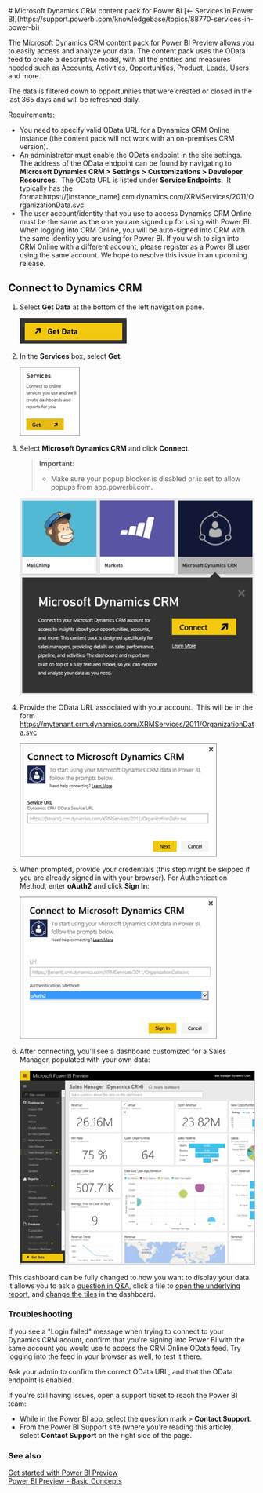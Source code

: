 <properties pageTitle="Microsoft Dynamics CRM content pack for Power BI" description="Microsoft Dynamics CRM content pack for Power BI" services="powerbi" documentationCenter="" authors="v-anpasi" manager="mblythe" editor=""/>
<tags ms.service="powerbi" ms.devlang="NA" ms.topic="article" ms.tgt_pltfrm="NA" ms.workload="powerbi" ms.date="06/25/2015" ms.author="v-anpasi"/>
# Microsoft Dynamics CRM content pack for Power BI
[← Services in Power BI](https://support.powerbi.com/knowledgebase/topics/88770-services-in-power-bi)

The Microsoft Dynamics CRM content pack for Power BI Preview allows you to easily access and analyze your data. The content pack uses the OData feed to create a descriptive model, with all the entities and measures needed such as Accounts, Activities, Opportunities, Product, Leads, Users and more.  

The data is filtered down to opportunities that were created or closed in the last 365 days and will be refreshed daily.

Requirements:
- You need to specify valid OData URL for a Dynamics CRM Online instance (the content pack will not work with an on-premises CRM version).
-   An administrator must enable the OData endpoint in the site settings. The address of the OData endpoint can be found by navigating to **Microsoft Dynamics CRM \> Settings \> Customizations \> Developer Resources**.  The OData URL is listed under **Service Endpoints**.  It typically has the format:https://[instance\_name].crm.dynamics.com/XRMServices/2011/OrganizationData.svc
-   The user account/identity that you use to access Dynamics CRM Online must be the same as the one you are signed up for using with Power BI. When logging into CRM Online, you will be auto-signed into CRM with the same identity you are using for Power BI. If you wish to sign into CRM Online with a different account, please register as a Power BI user using the same account. We hope to resolve this issue in an upcoming release. 

## Connect to Dynamics CRM
1. Select **Get Data** at the bottom of the left navigation pane.
    
	![](media/powerbi-content-pack-microsoft-dynamics-crm/PBI_GetData.png)
    
2.  In the **Services** box, select **Get**.
    
	![](media/powerbi-content-pack-microsoft-dynamics-crm/PBI_GetServices.png)

3.  Select **Microsoft Dynamics CRM** and click **Connect**. 
	
	>**Important**:
	>- Make sure your popup blocker is disabled or is set to allow popups from app.powerbi.com.
    
	![](media/powerbi-content-pack-microsoft-dynamics-crm/PBI_DynamicsCRMConnect.png)

4.  Provide the OData URL associated with your account.  This will be in the form https://mytenant.crm.dynamics.com/XRMServices/2011/OrganizationData.svc

	![](media/powerbi-content-pack-microsoft-dynamics-crm/PBI_DynamicsCRMConnectSvc.png)

5.  When prompted, provide your credentials (this step might be skipped if you are already signed in with your browser). For Authentication Method, enter **oAuth2** and click **Sign In**:
    
	![](media/powerbi-content-pack-microsoft-dynamics-crm/PBI_DynamicsCRMoAuth2.png)

6.  After connecting, you'll see a dashboard customized for a Sales Manager, populated with your own data:
    
	![](media/powerbi-content-pack-microsoft-dynamics-crm/PBI_DynamCRMDash.png)

This dashboard can be fully changed to how you want to display your data. it allows you to ask a [question in ](http://support.powerbi.com/knowledgebase/articles/474566-q-a-in-power-bi)[Q&A](http://support.powerbi.com/knowledgebase/articles/474566-q-a-in-power-bi), click a tile to [open the underlying report](http://support.powerbi.com/knowledgebase/articles/425669-when-you-click-a-tile-in-a-dashboard), and [c](http://support.powerbi.com/knowledgebase/articles/424878-edit-a-tile-resize-move-rename-delete)[](http://support.powerbi.com/knowledgebase/articles/424878-edit-a-tile-resize-move-rename-delete)[hange the tiles](http://support.powerbi.com/knowledgebase/articles/424878-edit-a-tile-resize-move-rename-delete) in the dashboard.

### Troubleshooting

If you see a "Login failed" message when trying to connect to your Dynamics CRM acount, confirm that you're signing into Power BI with the same account you would use to access the CRM Online OData feed. Try logging into the feed in your browser as well, to test it there.

Ask your admin to confirm the correct OData URL, and that the OData endpoint is enabled.

If you're still having issues, open a support ticket to reach the Power BI team:

-   While in the Power BI app, select the question mark > **Contact Support**.
-   From the Power BI Support site (where you're reading this article), select **Contact Support** on the right side of the page.

### See also
[Get started with Power BI Preview](http://support.powerbi.com/knowledgebase/articles/430814-get-started-with-power-bi)  
[Power BI Preview - Basic Concepts](http://support.powerbi.com/knowledgebase/articles/487029-power-bi-preview-basic-concepts)


